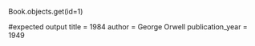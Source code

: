 Book.objects.get(id=1)

#expected output
title = 1984
author = George Orwell
publication_year = 1949